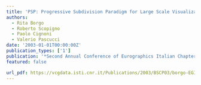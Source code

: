 ```yaml
---
title: 'PSP: Progressive Subdivision Paradigm for Large Scale Visualization'
authors:
  - Rita Borgo
  - Roberto Scopigno
  - Paolo Cignoni
  - Valerio Pascucci
date: '2003-01-01T00:00:00Z'
publication_types: ['1']
publication: '*Second Annual Conference of Eurographics Italian Chapter*'
featured: false

url_pdf: https://vcgdata.isti.cnr.it/Publications/2003/BSCP03/borgo-EGItalia03.pdf
---
```

